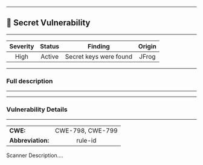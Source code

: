 

---
## 🤫 Secret Vulnerability

---
| Severity                | Status                  | Finding                  | Origin                  |
| :---------------------: | :-----------------------------------: | :-----------------------------------: | :---------------------: |
| High | Active | Secret keys were found | JFrog |


---
### Full description

---



---
### Vulnerability Details

---
|                 |                   |
| --------------------- | :-----------------------------------: |
| **CWE:** | CWE-798, CWE-799 |
| **Abbreviation:** | rule-id |

Scanner Description....

